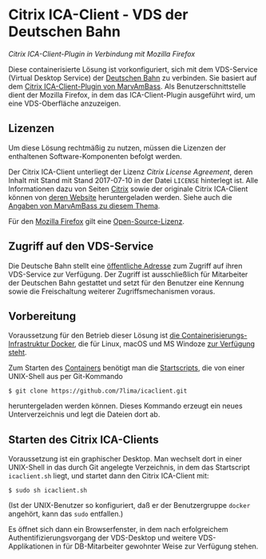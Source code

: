 # Citrix ICA-Client - VDS der Deutschen Bahn
_Citrix ICA-Client-Plugin in Verbindung mit Mozilla Firefox_

Diese containerisierte Lösung ist vorkonfiguriert,
sich mit dem VDS-Service (Virtual Desktop Service) der
[Deutschen Bahn](http://www.bahn.de/)
zu verbinden.
Sie basiert auf dem
[Citrix ICA-Client-Plugin von MarvAmBass](https://github.com/DesktopContainers/icaclient).
Als Benutzerschnittstelle dient der Mozilla Firefox,
in dem das ICA-Client-Plugin ausgeführt wird,
um eine VDS-Oberfläche anzuzeigen.

## Lizenzen
Um diese Lösung rechtmäßig zu nutzen,
müssen die Lizenzen der enthaltenen Software-Komponenten befolgt werden.

Der Citrix ICA-Client unterliegt der Lizenz _Citrix License Agreement_,
deren Inhalt mit Stand mit Stand 2017-07-10
in der Datei `LICENSE` hinterlegt ist.
Alle Informationen dazu von Seiten [Citrix](https://www.citrix.com/)
sowie der originale Citrix ICA-Client
können von
[deren Website](https://www.citrix.com/downloads/citrix-receiver/linux/receiver-for-linux-latest.html)
heruntergeladen werden.
Siehe auch die [Angaben von MarvAmBass zu diesem Thema](https://github.com/DesktopContainers/icaclient#ica-client-license).

Für den
[Mozilla Firefox](https://www.mozilla.org/de/firefox/new/)
gilt eine
[Open-Source-Lizenz](https://www.mozilla.org/en-US/MPL/).

## Zugriff auf den VDS-Service
Die Deutsche Bahn stellt eine
[öffentliche Adresse](https://vds.service.deutschebahn.com/Citrix/XenAppWeb/)
zum Zugriff auf ihren VDS-Service zur Verfügung.
Der Zugriff ist ausschließlich für Mitarbeiter der Deutschen Bahn gestattet
und setzt für den Benutzer eine Kennung
sowie die Freischaltung weiterer Zugriffsmechanismen voraus.

## Vorbereitung
Voraussetzung für den Betrieb dieser Lösung
ist [die Containerisierungs-Infrastruktur Docker](http://www.docker.com/),
die für Linux, macOS und MS Windoze
[zur Verfügung steht](https://store.docker.com/search?type=edition&offering=community).

Zum Starten des
[Containers](https://hub.docker.com/r/7lima/icaclient/)
benötigt man die
[Startscripts](https://github.com/7lima/icaclient/),
die von einer UNIX-Shell aus per Git-Kommando

	$ git clone https://github.com/7lima/icaclient.git
heruntergeladen werden können.
Dieses Kommando erzeugt ein neues Unterverzeichnis
und legt die Dateien dort ab.

## Starten des Citrix ICA-Clients
Voraussetzung ist ein graphischer Desktop.
Man wechselt dort in einer UNIX-Shell
in das durch Git angelegte Verzeichnis,
in dem das Startscript `icaclient.sh` liegt,
und startet dann den Citrix ICA-Client mit:

	$ sudo sh icaclient.sh
(Ist der UNIX-Benutzer so konfiguriert,
daß er der Benutzergruppe `docker` angehört,
kann das `sudo` entfallen.)

Es öffnet sich dann ein Browserfenster,
in dem nach erfolgreichem Authentifizierungsvorgang
der VDS-Desktop und weitere VDS-Applikationen
in für DB-Mitarbeiter gewohnter Weise zur Verfügung stehen.
